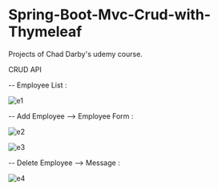 # Spring-Boot-Mvc-Crud-with-Thymeleaf
Projects of Chad Darby's udemy course.

CRUD API

-- Employee List : 

![e1](https://github.com/Furkan-Boncuk/Spring-Boot-Spring-MVC-CRUD-with-THYMELEAF/assets/114020260/bece9f1d-a59b-4eec-9288-b6ab54e633d6)

-- Add Employee --> Employee Form :

![e2](https://github.com/Furkan-Boncuk/Spring-Boot-Spring-MVC-CRUD-with-THYMELEAF/assets/114020260/26415d3f-45cb-4efd-a3c0-b9c6eae383d0)

![e3](https://github.com/Furkan-Boncuk/Spring-Boot-Spring-MVC-CRUD-with-THYMELEAF/assets/114020260/9857c8fe-b7b4-4417-8c7d-8deea7bba950)

-- Delete Employee --> Message : 

![e4](https://github.com/Furkan-Boncuk/Spring-Boot-Spring-MVC-CRUD-with-THYMELEAF/assets/114020260/533eaa3b-e260-4ae0-8661-7c5a1e89ff72)

